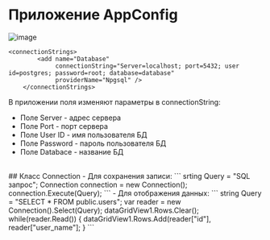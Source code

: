 # Приложение AppConfig

![image](https://github.com/UserID161/AppConfig-edit-WindowsForm/assets/134077160/59f5880c-76a9-4332-b3e8-0fcce12b658f)
<br>
```
<connectionStrings>
		<add name="Database"
			 connectionString="Server=localhost; port=5432; user id=postgres; password=root; database=database"
			 providerName="Npgsql" />
	</connectionStrings>
```
В приложении поля изменяют параметры в connectionString:
* Поле Server - адрес сервера
* Поле Port - порт сервера
* Поле User ID - имя пользователя БД
* Поле Password - пароль пользователя БД
* Поле Databace - название БД
<br>
## Класс Connection
 - Для сохранения записи:
  ```
  srting Query = "SQL запрос";
  Connection connection = new Connection();
  connection.Execute(Query);
  ```
 - Для отображения данных:
  ```
  string Query = "SELECT * FROM public.users";
  var reader = new Connection().Select(Query);
  dataGridView1.Rows.Clear();
  while(reader.Read())
  	{
 		dataGridView1.Rows.Add(reader["id"], reader["user_name"];
 	}
 ```


